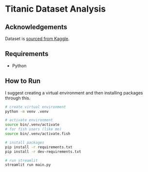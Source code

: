# Titanic Dataset Analysis

## Acknowledgements

Dataset is [sourced from Kaggle](https://www.kaggle.com/c/titanic).

## Requirements

- Python

## How to Run

I suggest creating a virtual environment and then installing packages through this.

```sh
# create virtual environment
python -m venv .venv

# activate environment
source bin/.venv/activate
# for fish users (like me)
source bin/.venv/activate.fish

# install packages
pip install -r requirements.txt
pip install -r dev-requirements.txt

# run streamlit
streamlit run main.py
```

